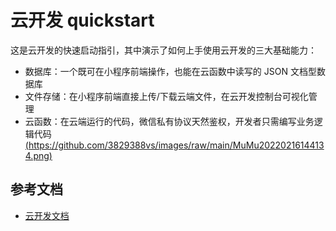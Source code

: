 # 云开发 quickstart

这是云开发的快速启动指引，其中演示了如何上手使用云开发的三大基础能力：

- 数据库：一个既可在小程序前端操作，也能在云函数中读写的 JSON 文档型数据库
- 文件存储：在小程序前端直接上传/下载云端文件，在云开发控制台可视化管理
- 云函数：在云端运行的代码，微信私有协议天然鉴权，开发者只需编写业务逻辑代码
[(https://github.com/3829388vs/images/raw/main/MuMu20220216144134.png)](https://github.com/3829388vs/images/blob/main/MuMu20220216144134.png)
## 参考文档

- [云开发文档](https://developers.weixin.qq.com/miniprogram/dev/wxcloud/basis/getting-started.html)

